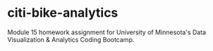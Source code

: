 # citi-bike-analytics
Module 15 homework assignment for University of Minnesota's Data Visualization &amp; Analytics Coding Bootcamp.
